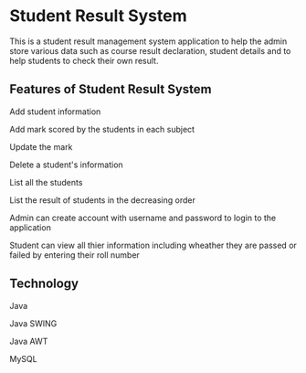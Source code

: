 # Student Result System
This is a student result management system application to help
the admin store various data such as course result declaration,
student details and to help students to check their own result.

## Features of Student Result System
Add student information

Add mark scored by the students in each subject 

Update the mark

Delete a student's information

List all the students

List the result of students in the decreasing order 

Admin can create account with username and password to login to the application

Student can view all thier information including wheather they are passed or failed by entering their roll number 

## Technology
Java

Java SWING

Java AWT

MySQL
